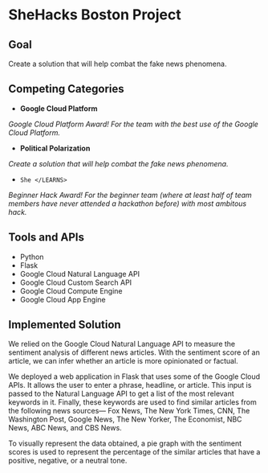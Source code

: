# SheHacks Boston Project

## Goal
Create a solution that will help combat the fake news phenomena.

## Competing Categories
- **Google Cloud Platform**

*Google Cloud Platform Award! For the team with the best use of the Google Cloud Platform.*


- **Political Polarization**

*Create a solution that will help combat the fake news phenomena.*


- `She </LEARNS>`

*Beginner Hack Award! For the beginner team (where at least half of team members have never attended a hackathon before) with most ambitous hack.*

## Tools and APIs 
- Python
- Flask
- Google Cloud Natural Language API
- Google Cloud Custom Search API
- Google Cloud Compute Engine
- Google Cloud App Engine

## Implemented Solution
We relied on the Google Cloud Natural Language API to measure the sentiment analysis of different news articles. With the sentiment score of an article, we can infer whether an article is more opinionated or factual. 

We deployed a web application in Flask that uses some of the Google Cloud APIs. It allows the user to enter a phrase, headline, or article. This input is passed to the Natural Language API to get a list of the most relevant keywords in it. Finally, these keywords are used to find similar articles from the following news sources— Fox News, The New York Times, CNN, The Washington Post, Google News, The New Yorker, The Economist, NBC News, ABC News, and CBS News. 

To visually represent the data obtained, a pie graph with the sentiment scores is used to represent the percentage of the similar articles that have a positive, negative, or a neutral tone. 



